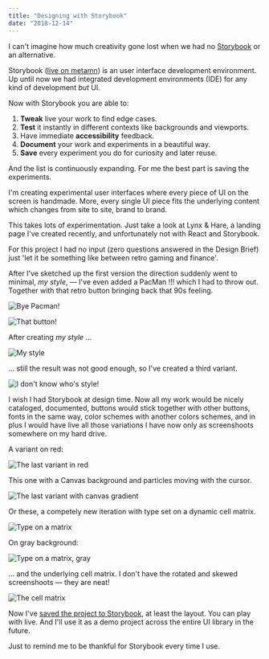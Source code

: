 ```yaml
---
title: "Designing with Storybook"
date: "2018-12-14"
---
```


I can't imagine how much creativity gone lost when we had no [Storybook](https://storybook.js.org/) or an alternative.

Storybook ([live on metamn](http://metamn.io/mr-ui/)) is an user interface development environment. Up until now we had integrated development environments (IDE) for any kind of development *but* UI.

Now with Storybook you are able to:

1. **Tweak** live your work to find edge cases.
2. **Test** it instantly in different contexts like backgrounds and viewports.
3. Have immediate **accessibility** feedback.
4. **Document** your work and experiments in a beautiful way.
5. **Save** every experiment you do for curiosity and later reuse.

And the list is continuously expanding. For me the best part is saving the experiments.

I'm creating experimental user interfaces where every piece of UI on the screen is handmade. More, every single UI piece fits the underlying content which changes from site to site, brand to brand.

This takes lots of experimentation. Just take a look at Lynx & Hare, a landing page I've created recently, and unfortunately not with React and Storybook.  

For this project I had no input (zero questions answered in the Design Brief) just 'let it be something like between retro gaming and finance'.

After I've sketched up the first version the direction suddenly went to minimal, *my style*, &mdash; I've even added a PacMan !!! which I had to throw out. Together with that retro button bringing back that 90s feeling.

![Bye Pacman!](./lynx-pacman.png)

![That button!](./lynx-button.png)

After creating *my style* ...

![My style](./lynx-my-style.png)

... still the result was not good enough, so I've created a third variant.

![I don't know who's style!](./lynx-5b.png)

I wish I had Storybook at design time. Now all my work would be nicely cataloged, documented, buttons would stick together with other buttons, fonts in the same way, color schemes with another colors schemes,
and in plus I would have live all those variations I have now only as screenshoots somewhere on my hard drive.

A variant on red:

![The last variant in red](./lynx-5b-red.png)

This one with a Canvas background and particles moving with the cursor.

![The last variant with canvas gradient](./lynx-5b-gradient.png)

Or these, a competely new iteration with type set on a dynamic cell matrix.

![Type on a matrix](./lynx-4a.png)

On gray background:

![Type on a matrix, gray](./lynx-4a-gray.png)

... and the underlying cell matrix. I don't have the rotated and skewed screenshoots &mdash; they are neat!

![The cell matrix](./lynx-matrix.png)



Now I've [saved the project to Storybook](http://metamn.io/mr-ui/?selectedKind=Playground&selectedStory=Lynx%20%26%20Hare&full=0&addons=1&stories=1&panelRight=0&addonPanel=storybook-addon-background%2Fbackground-panel&background=beige), at least the layout. You can play with live. And I'll use it as a demo project across the entire UI library in the future.

Just to remind me to be thankful for Storybook every time I use.
